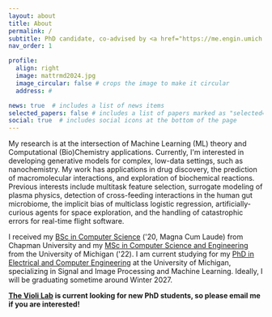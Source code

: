 ```yaml
---
layout: about
title: About
permalink: /
subtitle: PhD candidate, co-advised by <a href="https://me.engin.umich.edu/people/faculty/angela-violi/">Dr. Violi</a> and <a href="https://web.eecs.umich.edu/~cscott/">Dr. Scott</a>
nav_order: 1

profile:
  align: right
  image: mattrmd2024.jpg
  image_circular: false # crops the image to make it circular
  address: #

news: true  # includes a list of news items
selected_papers: false # includes a list of papers marked as "selected={true}"
social: true  # includes social icons at the bottom of the page
---
```


My research is at the intersection of Machine Learning (ML) theory and Computational (Bio)Chemistry applications. Currently, I'm interested in developing generative models for complex, low-data settings, such as nanochemistry.
My work has applications in drug discovery, the prediction of macromolecular interactions, and exploration of biochemical reactions.
Previous interests include multitask feature selection, surrogate modeling of plasma physics, detection of cross-feeding interactions in the human gut microbiome, the implicit bias of multiclass logistic regression, artificially-curious agents for space exploration, and the handling of catastrophic errors for real-time flight software.

I received my [BSc in Computer Science](https://www.chapman.edu/engineering/academic-programs/bs-computer-science.aspx) ('20, Magna Cum Laude) from Chapman University and my [MSc in Computer Science and Engineering](https://cse.engin.umich.edu/academics/graduate/masters-in-cse/) from the University of Michigan ('22).
I am current studying for my [PhD in Electrical and Computer Engineering](https://ece.engin.umich.edu/academics/graduate-programs/prospective-grad-students/about-the-doctoral-program/) at the University of Michigan, specializing in Signal and Image Processing and Machine Learning.
Ideally, I will be graduating sometime around Winter 2027.

**[The Violi Lab](https://violilab.github.io) is current looking for new PhD students, so please email me if you are interested!**
